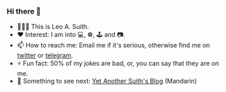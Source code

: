 ### Hi there 👋 

- 👨🏻‍💻 This is Leo A. Suith. 
- ❤️ Interest: I am into 💻, ⚽, 🕹️ and 📷. 
- 📫 How to reach me: Email me if it's serious, otherwise find me on [twitter](https://twitter.com/leosuith) or [telegram](https://t.me/asuith).
- ⚡ Fun fact: 50% of my jokes are bad, or, you can say that they are on me.
- 📜 Something to see next: [Yet Another Suith's Blog](https://blog.asuith.com/) (Mandarin)



<!--
**asuith/asuith** is a ✨ _special_ ✨ repository because its `README.md` (this file) appears on your GitHub profile.

Here are some ideas to get you started:

- 🔭 I’m currently working on ...
- 🌱 I’m currently learning ...
- 👯 I’m looking to collaborate on ...
- 🤔 I’m looking for help with ...
- 💬 Ask me about ...
- 📫 How to reach me: ...
- 😄 Pronouns: ...
- ⚡ Fun fact: ...
-->